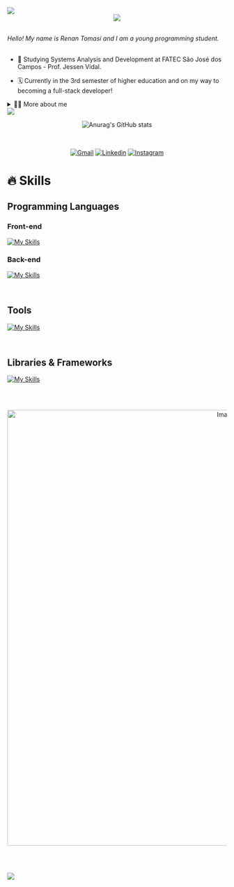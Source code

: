 <!--divisor-->
<img src="https://user-images.githubusercontent.com/73097560/115834477-dbab4500-a447-11eb-908a-139a6edaec5c.gif">

<!--título-->
<div align="center">
    <img src="https://readme-typing-svg.herokuapp.com/?font=Righteous&size=35&center=true&vCenter=true&color=9A9A9A&width=500&height=70&duration=4000&lines=<Hello+World!+👋+/>;"/>  
</div>
  
<br>

*Hello! My name is Renan Tomasi and I am a young programming student.* <br><br>
  
  - 🌱 Studying Systems Analysis and Development at FATEC São José dos Campos - Prof. Jessen Vidal.<br>

  - 🗓️ Currently in the 3rd semester of higher education and on my way to becoming a full-stack developer!<br>

<details>
  <summary>👨‍💻 More about me </summary>
  
  - 💭 I am 18 years old, currently living in the city of São José dos Campos. I am fluent in English and developing my skills in Javascript and Typerscript.<br>
  
  - ⚡I enjoy playing sports (especially basketball), listening to music, and studying whenever possible to expand my knowledge!
</details>


<img src="https://user-images.githubusercontent.com/73097560/115834477-dbab4500-a447-11eb-908a-139a6edaec5c.gif">

<br>

<div align="center"> 

![Anurag's GitHub stats](https://github-readme-stats.vercel.app/api?username=renan21-tg&theme=tokyonight&icons=true)

</div>

<br>

<div align="center">  

  <a href="mailto:renantomasi21@gmail.com"><img align="center" alt="Gmail" src="https://img.shields.io/badge/Gmail-242424?style=for-the-badge&logo=gmail&logoColor=9A9A9A"></a>
  <a href="https://www.linkedin.com/in/renan-tomasi" target="_blank"><img align="center" alt="Linkedin" src="https://img.shields.io/badge/LinkedIn-242424?style=for-the-badge&logo=linkedin&logoColor=9A9A9A"></a>
  <a href="https://www.instagram.com/_renant_g/" target="_blank"><img align="center" alt="Instagram" src="https://img.shields.io/badge/Instagram-242424?style=for-the-badge&logo=instagram&logoColor=9A9A9A"></a>

</div>

</div>

# 🔥 Skills 

<div style="flex-basis: 48%;">
    <h2 style="text-decoration: none">Programming Languages</h2>
        <div style="flex-basis: 48%;">
            <h3>Front-end</h3>
            
[![My Skills](https://skillicons.dev/icons?i=html,css,js&perline=3)](https://skillicons.dev)
        </div>
        <div style="flex-basis: 48%;">
            <h3>Back-end</h3>
[![My Skills](https://skillicons.dev/icons?i=python,java,mysql&perline=3)](https://skillicons.dev)
        </div>
  </div>

  <br>
  
  <div style="flex-basis: 48%;">
    <h2>Tools</h2>
      
[![My Skills](https://skillicons.dev/icons?i=figma,vscode,idea,aws,github,git&perline=6)](https://skillicons.dev)
  </div>

  <br>  
    
  <div style="flex-basis: 48%;">
    <h2>Libraries & Frameworks</h2>
      
[![My Skills](https://skillicons.dev/icons?i=flask,bootstrap&perline=3)](https://skillicons.dev)
</div>

<br><br>
<div align='center'>
  
  <img width=1000px src="https://secure.static.tumblr.com/1188d66c54531e60196b8844dd1038e6/lpk99qd/il7ofw8ig/tumblr_static_tumblr_static_27g259k282xwo80cw888g8cs_640.gif" alt="Imagem">
</div>

<br><br>

<img src="https://user-images.githubusercontent.com/73097560/115834477-dbab4500-a447-11eb-908a-139a6edaec5c.gif">
